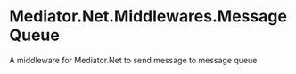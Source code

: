 # Mediator.Net.Middlewares.MessageQueue
A middleware for Mediator.Net to send message to message queue

